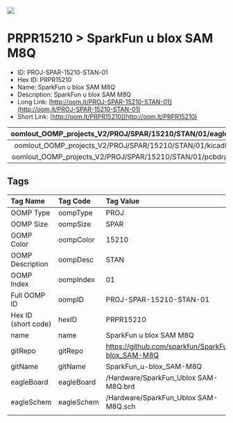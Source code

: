 


  
![][im]
# PRPR15210 > SparkFun u blox SAM M8Q

- ID: PROJ-SPAR-15210-STAN-01
- Hex ID: PRPR15210
- Name: SparkFun u blox SAM M8Q
- Description: SparkFun u blox SAM M8Q
- Long Link: [http://oom.lt/PROJ-SPAR-15210-STAN-01](http://oom.lt/PROJ-SPAR-15210-STAN-01)
- Short Link: [http://oom.lt/PRPR15210](http://oom.lt/PRPR15210)
  

|oomlout_OOMP_projects_V2/PROJ/SPAR/15210/STAN/01/eagleImage.png|oomlout_OOMP_projects_V2/PROJ/SPAR/15210/STAN/01/eagleSchemImage.png|oomlout_OOMP_projects_V2/PROJ/SPAR/15210/STAN/01/kicadPcb3dFront.png|oomlout_OOMP_projects_V2/PROJ/SPAR/15210/STAN/01/kicadPcb3dBack.png|
| :---: | :---: | :---: | :---: |
|oomlout_OOMP_projects_V2/PROJ/SPAR/15210/STAN/01/kicadPcb3d.png|oomlout_OOMP_projects_V2/PROJ/SPAR/15210/STAN/01/bomBack.png|oomlout_OOMP_projects_V2/PROJ/SPAR/15210/STAN/01/bomFront.png|oomlout_OOMP_projects_V2/PROJ/SPAR/15210/STAN/01/pcbdraw.svg|
|oomlout_OOMP_projects_V2/PROJ/SPAR/15210/STAN/01/pcbdrawBack.svg||||

## Tags
  

|Tag Name|Tag Code|Tag Value|
| :--- | :--- | :--- |
|OOMP Type|oompType|PROJ|
|OOMP Size|oompSize|SPAR|
|OOMP Color|oompColor|15210|
|OOMP Description|oompDesc|STAN|
|OOMP Index|oompIndex|01|
|Full OOMP ID|oompID|PROJ-SPAR-15210-STAN-01|
|Hex ID (short code)|hexID|PRPR15210|
|name|name|SparkFun u blox SAM M8Q|
|gitRepo|gitRepo|https://github.com/sparkfun/SparkFun_u-blox_SAM-M8Q|
|gitName|gitName|SparkFun_u-blox_SAM-M8Q|
|eagleBoard|eagleBoard|/Hardware/SparkFun_Ublox SAM-M8Q.brd|
|eagleSchem|eagleSchem|/Hardware/SparkFun_Ublox SAM-M8Q.sch|
||||



[im]: PROJ/SPAR/15210/STAN/01/kicadPcb3d_450.png
